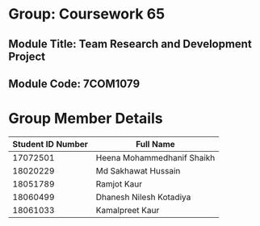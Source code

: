 # Group: Coursework 65 #

## Module Title: Team Research and Development Project
## Module Code: 7COM1079

# Group Member Details

Student ID Number  | Full Name
------------- | -------------
17072501  | Heena Mohammedhanif Shaikh
18020229  | Md Sakhawat Hussain
18051789  | Ramjot Kaur
18060499  | Dhanesh Nilesh Kotadiya
18061033  | Kamalpreet Kaur